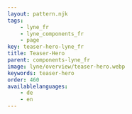 ```yaml
---
layout: pattern.njk
tags: 
    - lyne_fr
    - lyne_components_fr
    - page
key: teaser-hero-lyne_fr
title: Teaser-Hero
parent: components-lyne_fr
image: lyne/overview/teaser-hero.webp
keywords: teaser-hero
order: 460
availablelanguages: 
    - de
    - en
---
```

